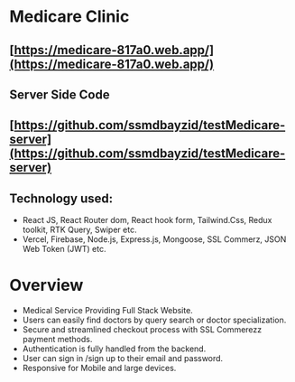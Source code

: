 # Medicare Clinic

## [https://medicare-817a0.web.app/](https://medicare-817a0.web.app/)

## Server Side Code
## [https://github.com/ssmdbayzid/testMedicare-server](https://github.com/ssmdbayzid/testMedicare-server)

## Technology used:
- React JS, React Router dom, React hook form, Tailwind.Css, Redux toolkit, RTK Query, Swiper etc.
-  Vercel, Firebase, Node.js, Express.js, Mongoose, SSL Commerz, JSON Web Token (JWT) etc.

  # Overview
- Medical Service Providing Full Stack Website.
- Users can easily find doctors by query search or doctor specialization.
- Secure and streamlined checkout process with SSL Commerezz payment methods.
- Authentication is fully handled from the backend.
- User can sign in /sign up to their email and password.
- Responsive for Mobile and large devices.
